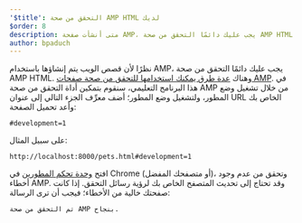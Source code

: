 ```yaml
---
'$title': التحقق من صحة AMP HTML لديك
$order: 8
description: متى أنشأت صفحة AMP، يجب عليك دائمًا التحقق من صحة AMP HTML. وهناك عدة طرق يمكنك استخدامها للتحقق من صحة صفحات AMP ...
author: bpaduch
---
```


نظرًا لأن قصص الويب يتم إنشاؤها باستخدام AMP، يجب عليك دائمًا التحقق من صحة AMP HTML. وهناك [عدة طرق يمكنك استخدامها للتحقق من صحة صفحات AMP](../../../../documentation/guides-and-tutorials/learn/validation-workflow/validate_amp.md). في هذا البرنامج التعليمي، سنقوم بتمكين أداة التحقق من صحة AMP من خلال تشغيل وضع المطور، ولتشغيل وضع المطور؛ أضف معرِّف الجزء التالي إلى عنوان URL الخاص بك وأعد تحميل الصفحة:

```text
#development=1
```

على سبيل المثال:

```text
http://localhost:8000/pets.html#development=1
```

افتح [وحدة تحكم المطورين](https://developer.chrome.com/devtools/docs/console) في Chrome (أو متصفحك المفضل)، وتحقق من عدم وجود أخطاء AMP. وقد تحتاج إلى تحديث المتصفح الخاص بك لرؤية رسائل التحقق. إذا كانت صفحتك خالية من الأخطاء؛ فيجب أن ترى الرسالة:

```text
تم التحقق من صحة AMP بنجاح.
```
